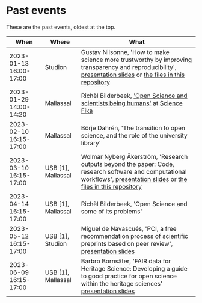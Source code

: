 # Past events

These are the past events, oldest at the top.

When                  | Where              |What
----------------------|--------------------|------------------------------------------------
2023-01-13 16:00-17:00|Studion             |Gustav Nilsonne, 'How to make science more trustworthy by improving transparency and reproducibility', [presentation slides](https://osf.io/ung8q) or [the files in this repository](https://github.com/open-science-uppsala/open_science_uppsala/tree/master/past_events/20230113)
2023-01-29 14:00-14:20|Mallassal           |Richèl Bilderbeek, ['Open Science and scientists being humans'](https://github.com/richelbilderbeek/science_fika_open_science_20230129) at [Science Fika](https://www.sciencefika.se/)
2023-02-10 16:15-17:00|Mallassal           |Börje Dahrén, 'The transition to open science, and the role of the university library'
2023-03-10 16:15-17:00|USB [1], Mallassal  |Wolmar Nyberg Åkerström, 'Research outputs beyond the paper: Code, research software and computational workflows', [presentation slides](https://doi.org/10.17044/scilifelab.22249429) or [the files in this repository](https://github.com/open-science-uppsala/open_science_uppsala/tree/master/past_events/20230310)
2023-04-14 16:15-17:00|USB [1], Mallassal  |Richèl Bilderbeek, 'Open Science and some of its problems'
2023-05-12 16:15-17:00|USB [1], Studion    |Miguel de Navascués, 'PCI, a free recommendation process of scientific preprints based on peer review', [presentation slides](20230512_miguel_de_navascues.pdf)
2023-06-09 16:15-17:00|USB [1], Mallassal  |Barbro Bornsäter, 'FAIR data for Heritage Science: Developing a guide to good practice for open science within the heritage sciences' [presentation slides](20230609_barbro_bornsaeter.pdf)


